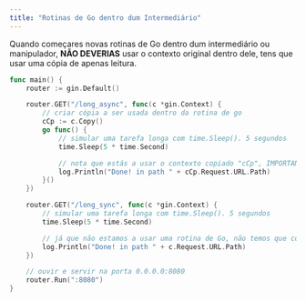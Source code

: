 ```yaml
---
title: "Rotinas de Go dentro dum Intermediário"
---
```


Quando começares novas rotinas de Go dentro dum intermediário ou manipulador, **NÃO DEVERIAS** usar o contexto original dentro dele, tens que usar uma cópia de apenas leitura.

```go
func main() {
	router := gin.Default()

	router.GET("/long_async", func(c *gin.Context) {
		// criar cópia a ser usada dentro da rotina de go
		cCp := c.Copy()
		go func() {
			// simular uma tarefa longa com time.Sleep(). 5 segundos
			time.Sleep(5 * time.Second)

			// nota que estás a usar o contexto copiado "cCp", IMPORTANTE
			log.Println("Done! in path " + cCp.Request.URL.Path)
		}()
	})

	router.GET("/long_sync", func(c *gin.Context) {
		// simular uma tarefa longa com time.Sleep(). 5 segundos
		time.Sleep(5 * time.Second)

		// já que não estamos a usar uma rotina de Go, não temos que copiar o contexto
		log.Println("Done! in path " + c.Request.URL.Path)
	})

	// ouvir e servir na porta 0.0.0.0:8080
	router.Run(":8080")
}
```

